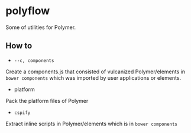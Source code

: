# polyflow

Some of utilities for Polymer.

## How to

- `--c, components`

Create a components.js that consisted of vulcanized Polymer/elements in `bower components` which was imported by user applications or elements.

- platform

Pack the platform files of Polymer

- `cspify`

Extract inline scripts in Polymer/elements which is in `bower components`